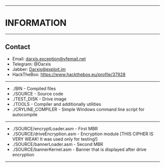 ------------------
# INFORMATION #
------------------

##  Contact 
 * Email: darxis.exception@vfemail.net
 * Telegram: @Darxis
 * Jabber: Darxis@exploit.im
 * HackTheBox: https://www.hackthebox.eu/profile/37928
------------------

+ ./BIN - Compiled files
+ ./SOURCE - Source code
+ ./TEST_DISK - Drive image
+ ./TOOLS - Compiler and additionally utilities
+ ./CRYLINE_COMPILER - Simple Windows command line script for autocompile
------------------

- ./SOURCE/encryptLoader.asm - First MBR
- ./SOURCE/driveEncryption.asm - Encryption module [THIS CIPHER IS VERY WEAK! It was used only for testing!]
- ./SOURCE/bannerLoader.asm - Second MBR
- ./SOURCE/bannerKernel.asm - Banner that is displayed after drive encryption
------------------
